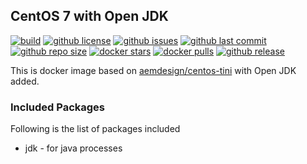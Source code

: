 ## CentOS 7 with Open JDK

[![build](https://github.com/aem-design/docker-openjdk/actions/workflows/build.yml/badge.svg)](https://github.com/aem-design/docker-openjdk/actions/workflows/build.yml)
[![github license](https://img.shields.io/github/license/aem-design/docker-openjdk)](https://github.com/aem-design/docker-openjdk) 
[![github issues](https://img.shields.io/github/issues/aem-design/docker-openjdk)](https://github.com/aem-design/docker-openjdk) 
[![github last commit](https://img.shields.io/github/last-commit/aem-design/docker-openjdk)](https://github.com/aem-design/docker-openjdk) 
[![github repo size](https://img.shields.io/github/repo-size/aem-design/docker-openjdk)](https://github.com/aem-design/docker-openjdk) 
[![docker stars](https://img.shields.io/docker/stars/aemdesign/openjdk)](https://hub.docker.com/r/aemdesign/openjdk) 
[![docker pulls](https://img.shields.io/docker/pulls/aemdesign/openjdk)](https://hub.docker.com/r/aemdesign/openjdk) 
[![github release](https://img.shields.io/github/release/aem-design/docker-openjdk)](https://github.com/aem-design/docker-openjdk)

This is docker image based on [aemdesign/centos-tini](https://hub.docker.com/r/aemdesign/centos-tini/) with Open JDK added.

### Included Packages

Following is the list of packages included

* jdk                   - for java processes

